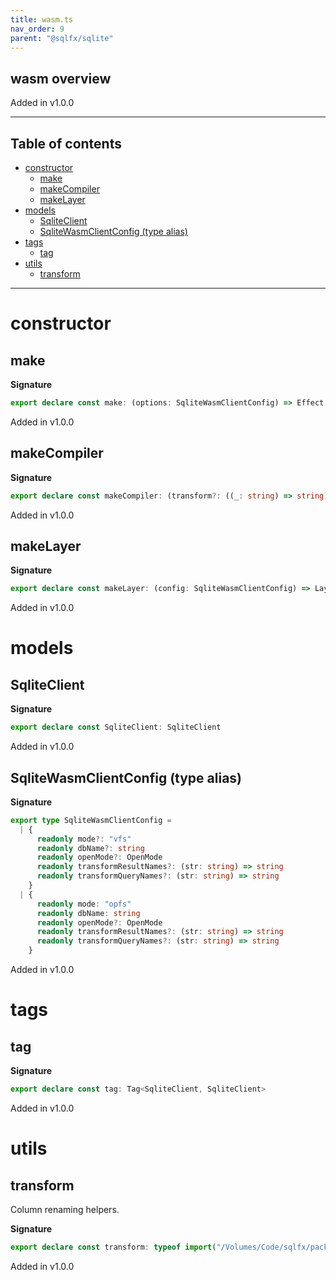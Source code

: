 ```yaml
---
title: wasm.ts
nav_order: 9
parent: "@sqlfx/sqlite"
---
```


## wasm overview

Added in v1.0.0

---

<h2 class="text-delta">Table of contents</h2>

- [constructor](#constructor)
  - [make](#make)
  - [makeCompiler](#makecompiler)
  - [makeLayer](#makelayer)
- [models](#models)
  - [SqliteClient](#sqliteclient)
  - [SqliteWasmClientConfig (type alias)](#sqlitewasmclientconfig-type-alias)
- [tags](#tags)
  - [tag](#tag)
- [utils](#utils)
  - [transform](#transform)

---

# constructor

## make

**Signature**

```ts
export declare const make: (options: SqliteWasmClientConfig) => Effect.Effect<SqliteClient, never, Scope>
```

Added in v1.0.0

## makeCompiler

**Signature**

```ts
export declare const makeCompiler: (transform?: ((_: string) => string) | undefined) => Statement.Compiler
```

Added in v1.0.0

## makeLayer

**Signature**

```ts
export declare const makeLayer: (config: SqliteWasmClientConfig) => Layer.Layer<SqliteClient, never, never>
```

Added in v1.0.0

# models

## SqliteClient

**Signature**

```ts
export declare const SqliteClient: SqliteClient
```

Added in v1.0.0

## SqliteWasmClientConfig (type alias)

**Signature**

```ts
export type SqliteWasmClientConfig =
  | {
      readonly mode?: "vfs"
      readonly dbName?: string
      readonly openMode?: OpenMode
      readonly transformResultNames?: (str: string) => string
      readonly transformQueryNames?: (str: string) => string
    }
  | {
      readonly mode: "opfs"
      readonly dbName: string
      readonly openMode?: OpenMode
      readonly transformResultNames?: (str: string) => string
      readonly transformQueryNames?: (str: string) => string
    }
```

Added in v1.0.0

# tags

## tag

**Signature**

```ts
export declare const tag: Tag<SqliteClient, SqliteClient>
```

Added in v1.0.0

# utils

## transform

Column renaming helpers.

**Signature**

```ts
export declare const transform: typeof import("/Volumes/Code/sqlfx/packages/sql/src/Transform")
```

Added in v1.0.0
